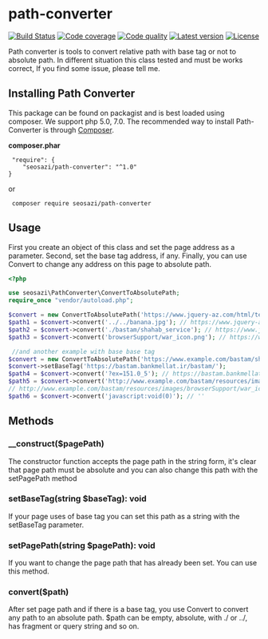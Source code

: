 # path-converter

[![Build Status](https://travis-ci.com/seosazi/path-converter.svg?branch=master)](https://travis-ci.com/seosazi/path-converter)
[![Code coverage](http://img.shields.io/codecov/c/github/seosazi/path-converter.svg)](https://codecov.io/github/seosazi/path-converter)
[![Code quality](http://img.shields.io/scrutinizer/g/seosazi/path-converter.svg)](https://scrutinizer-ci.com/g/seosazi/path-converter)
[![Latest version](http://img.shields.io/packagist/v/seosazi/path-converter.svg)](https://packagist.org/packages/seosazi/path-converter)
[![License](http://img.shields.io/packagist/l/seosazi/path-converter.svg)](https://github.com/matthiasmullie/path-converter/blob/master/LICENSE)

Path converter is tools to convert relative path with base tag or not to absolute path. In different situation this class tested and must be works correct, If you find some issue, please tell me.

## Installing Path Converter

This package can be found on packagist and is best loaded using composer. We support php 5.0, 7.0.
The recommended way to install Path-Converter is through [Composer](https://getcomposer.org/).

**composer.phar**
```
 "require": {
    "seosazi/path-converter": "^1.0"
}
```
or
```
 composer require seosazi/path-converter
``` 

## Usage

First you create an object of this class and set the page address as a parameter. Second, set the base tag address, if any. Finally, you can use Convert to change any address on this page to absolute path.
 
```php
<?php

use seosazi\PathConverter\ConvertToAbsolutePath;
require_once "vendor/autoload.php";

$convert = new ConvertToAbsolutePath('https://www.jquery-az.com/html/test/demo.php?ex=151.0_5');
$path1 = $convert->convert('../../banana.jpg'); // https://www.jquery-az.com/banana.jpg
$path2 = $convert->convert('./bastam/shahab_service'); // https://www.jquery-az.com/html/test/bastam/shahab_service
$path3 = $convert->convert('browserSupport/war_icon.png'); // https://www.jquery-az.com/html/test/browserSupport/war_icon.png

 //and another example with base base tag
$convert = new ConvertToAbsolutePath('https://www.example.com/bastam/shahab_service');
$convert->setBaseTag('https://bastam.bankmellat.ir/bastam/');
$path4 = $convert->convert('?ex=151.0_5'); // https://bastam.bankmellat.ir/bastam/?ex=151.0_5
$path5 = $convert->convert('http://www.example.com/bastam/resources/images/browserSupport/war_icon.png'); 
// http://www.example.com/bastam/resources/images/browserSupport/war_icon.png
$path6 = $convert->convert('javascript:void(0)'); // ''
```

## Methods

### __construct($pagePath)
The constructor function accepts the page path in the string form, it's clear that page path must be absolute and you can also change this path with the setPagePath method 

### setBaseTag(string $baseTag): void
If your page uses of base tag you can set this path as a string with the setBaseTag parameter.

### setPagePath(string $pagePath): void
If you want to change the page path that has already been set. You can use this method.

### convert($path)
 After set page path and if there is a base tag, you use Convert to convert any path to an absolute path. $path can be empty, absolute, with ./ or ../, has fragment or query string and so on.
 
 